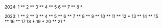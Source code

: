 2024:
1 **
2 **
3 **
4 **
5 
6 **
7 **
8 *

2023:
1 **
2 **
3 **
4 **
5 **
6 **
7 **
8 **
9 **
10 **
11 **
12 *
13 **
14 **
15 **
16 **
17
18 *
19 *
20 **
21 *
